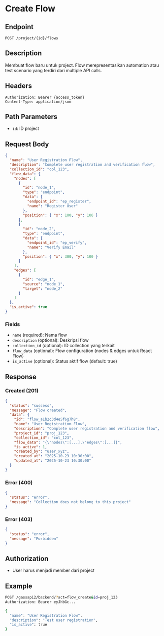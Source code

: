 # Create Flow

## Endpoint
`POST /project/{id}/flows`

## Description
Membuat flow baru untuk project. Flow merepresentasikan automation atau test scenario yang terdiri dari multiple API calls.

## Headers
```
Authorization: Bearer {access_token}
Content-Type: application/json
```

## Path Parameters
- `id`: ID project

## Request Body
```json
{
  "name": "User Registration Flow",
  "description": "Complete user registration and verification flow",
  "collection_id": "col_123",
  "flow_data": {
    "nodes": [
      {
        "id": "node_1",
        "type": "endpoint",
        "data": {
          "endpoint_id": "ep_register",
          "name": "Register User"
        },
        "position": { "x": 100, "y": 100 }
      },
      {
        "id": "node_2",
        "type": "endpoint",
        "data": {
          "endpoint_id": "ep_verify",
          "name": "Verify Email"
        },
        "position": { "x": 300, "y": 100 }
      }
    ],
    "edges": [
      {
        "id": "edge_1",
        "source": "node_1",
        "target": "node_2"
      }
    ]
  },
  "is_active": true
}
```

### Fields
- `name` (required): Nama flow
- `description` (optional): Deskripsi flow
- `collection_id` (optional): ID collection yang terkait
- `flow_data` (optional): Flow configuration (nodes & edges untuk React Flow)
- `is_active` (optional): Status aktif flow (default: true)

## Response
### Created (201)
```json
{
  "status": "success",
  "message": "Flow created",
  "data": {
    "id": "flow_a1b2c3d4e5f6g7h8",
    "name": "User Registration Flow",
    "description": "Complete user registration and verification flow",
    "project_id": "proj_123",
    "collection_id": "col_123",
    "flow_data": "{\"nodes\":[...],\"edges\":[...]}",
    "is_active": 1,
    "created_by": "user_xyz",
    "created_at": "2025-10-23 10:30:00",
    "updated_at": "2025-10-23 10:30:00"
  }
}
```

### Error (400)
```json
{
  "status": "error",
  "message": "Collection does not belong to this project"
}
```

### Error (403)
```json
{
  "status": "error",
  "message": "Forbidden"
}
```

## Authorization
- User harus menjadi member dari project

## Example
```bash
POST /gassapi2/backend/?act=flow_create&id=proj_123
Authorization: Bearer eyJhbGc...

{
  "name": "User Registration Flow",
  "description": "Test user registration",
  "is_active": true
}
```
